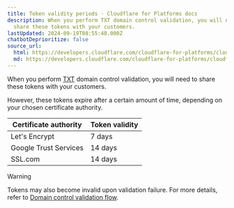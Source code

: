 ```yaml
---
title: Token validity periods · Cloudflare for Platforms docs
description: When you perform TXT domain control validation, you will need to
  share these tokens with your customers.
lastUpdated: 2024-09-19T08:55:48.000Z
chatbotDeprioritize: false
source_url:
  html: https://developers.cloudflare.com/cloudflare-for-platforms/cloudflare-for-saas/reference/token-validity-periods/
  md: https://developers.cloudflare.com/cloudflare-for-platforms/cloudflare-for-saas/reference/token-validity-periods/index.md
---
```


When you perform [TXT](https://developers.cloudflare.com/cloudflare-for-platforms/cloudflare-for-saas/security/certificate-management/issue-and-validate/validate-certificates/txt/) domain control validation, you will need to share these tokens with your customers.

However, these tokens expire after a certain amount of time, depending on your chosen certificate authority.

| Certificate authority | Token validity |
| - | - |
| Let's Encrypt | 7 days |
| Google Trust Services | 14 days |
| SSL.com | 14 days |

Warning

Tokens may also become invalid upon validation failure. For more details, refer to [Domain control validation flow](https://developers.cloudflare.com/ssl/edge-certificates/changing-dcv-method/dcv-flow/#dcv-tokens).
